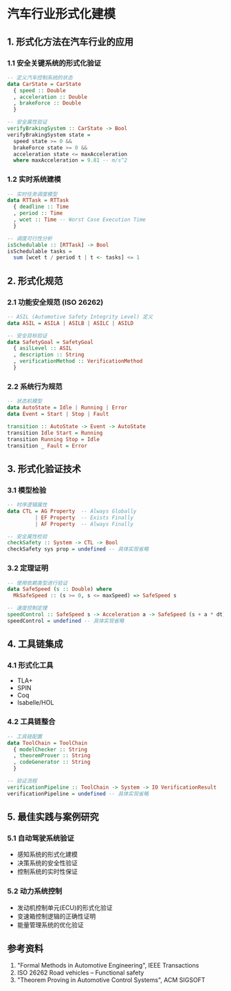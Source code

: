# 汽车行业形式化建模

## 1. 形式化方法在汽车行业的应用

### 1.1 安全关键系统的形式化验证

```haskell
-- 定义汽车控制系统的状态
data CarState = CarState 
  { speed :: Double
  , acceleration :: Double
  , brakeForce :: Double
  }

-- 安全属性验证
verifyBrakingSystem :: CarState -> Bool
verifyBrakingSystem state = 
  speed state >= 0 && 
  brakeForce state >= 0 &&
  acceleration state <= maxAcceleration
  where maxAcceleration = 9.81 -- m/s^2
```

### 1.2 实时系统建模

```haskell
-- 实时任务调度模型
data RTTask = RTTask
  { deadline :: Time
  , period :: Time
  , wcet :: Time -- Worst Case Execution Time
  }

-- 调度可行性分析
isSchedulable :: [RTTask] -> Bool
isSchedulable tasks = 
  sum [wcet t / period t | t <- tasks] <= 1
```

## 2. 形式化规范

### 2.1 功能安全规范 (ISO 26262)

```haskell
-- ASIL (Automotive Safety Integrity Level) 定义
data ASIL = ASILA | ASILB | ASILC | ASILD

-- 安全目标验证
data SafetyGoal = SafetyGoal
  { asilLevel :: ASIL
  , description :: String
  , verificationMethod :: VerificationMethod
  }
```

### 2.2 系统行为规范

```haskell
-- 状态机模型
data AutoState = Idle | Running | Error
data Event = Start | Stop | Fault

transition :: AutoState -> Event -> AutoState
transition Idle Start = Running
transition Running Stop = Idle
transition _ Fault = Error
```

## 3. 形式化验证技术

### 3.1 模型检验

```haskell
-- 时序逻辑属性
data CTL = AG Property  -- Always Globally
         | EF Property  -- Exists Finally
         | AF Property  -- Always Finally

-- 安全属性检验
checkSafety :: System -> CTL -> Bool
checkSafety sys prop = undefined -- 具体实现省略
```

### 3.2 定理证明

```haskell
-- 使用依赖类型进行验证
data SafeSpeed (s :: Double) where
  MkSafeSpeed :: (s >= 0, s <= maxSpeed) => SafeSpeed s

-- 速度控制定理
speedControl :: SafeSpeed s -> Acceleration a -> SafeSpeed (s + a * dt)
speedControl = undefined -- 具体实现省略
```

## 4. 工具链集成

### 4.1 形式化工具

- TLA+
- SPIN
- Coq
- Isabelle/HOL

### 4.2 工具链整合

```haskell
-- 工具链配置
data ToolChain = ToolChain
  { modelChecker :: String
  , theoremProver :: String
  , codeGenerator :: String
  }

-- 验证流程
verificationPipeline :: ToolChain -> System -> IO VerificationResult
verificationPipeline = undefined -- 具体实现省略
```

## 5. 最佳实践与案例研究

### 5.1 自动驾驶系统验证

- 感知系统的形式化建模
- 决策系统的安全性验证
- 控制系统的实时性保证

### 5.2 动力系统控制

- 发动机控制单元(ECU)的形式化验证
- 变速箱控制逻辑的正确性证明
- 能量管理系统的优化验证

## 参考资料

1. "Formal Methods in Automotive Engineering", IEEE Transactions
2. ISO 26262 Road vehicles – Functional safety
3. "Theorem Proving in Automotive Control Systems", ACM SIGSOFT
